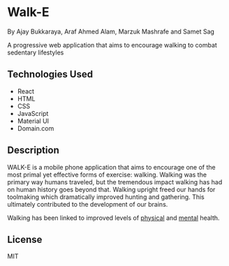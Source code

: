 Walk-E
=====

By Ajay Bukkaraya, Araf Ahmed Alam, Marzuk Mashrafe and Samet Sag

A progressive web application that aims to encourage walking to combat sedentary lifestyles

Technologies Used
-----
- React
- HTML
- CSS
- JavaScript
- Material UI
- Domain.com

Description
-----

WALK-E is a mobile phone application that aims to encourage one of the most primal yet effective forms of exercise: walking. Walking was the primary way humans traveled, but the tremendous impact walking has had on human history goes beyond that. Walking upright freed our hands for toolmaking which dramatically improved hunting and gathering. This ultimately contributed to the development of our brains. 

Walking has been linked to improved levels of [physical](https://pubmed.ncbi.nlm.nih.gov/34417979/) and [mental](https://www.tandfonline.com/doi/full/10.1080/16078055.2018.1445025) health. 

License
-----
MIT
